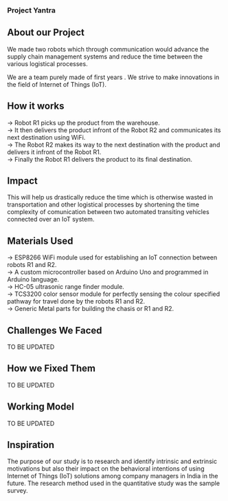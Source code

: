 ### Project Yantra

## About our Project

We made two robots which through communication would advance the supply chain management systems and reduce the time between the various logistical processes.

We are a team purely made of first years . We strive to make innovations in the field of Internet of Things (IoT).

## How it works

-> Robot R1 picks up the product from the warehouse. <br />
-> It then delivers the product infront of the Robot R2 and communicates its next destination using WiFi. <br />
-> The Robot R2 makes its way to the next destination with the product and delivers it infront of the Robot R1. <br />
-> Finally the Robot R1 delivers the product to its final destination. <br />

## Impact

This will help us drastically reduce the time which is otherwise wasted in transportation and other logistical processes by shortening the time complexity of comunication between two automated transiting vehicles connected over an IoT system. 

## Materials Used

-> ESP8266 WiFi module used for establishing an IoT connection between robots R1 and R2. <br />
-> A custom microcontroller based on Arduino Uno and programmed in Arduino language. <br />
-> HC-05 ultrasonic range finder module. <br />
-> TCS3200 color sensor module for perfectly sensing the colour specified pathway for travel done by the robots R1 and R2. <br />
-> Generic Metal parts for building the chasis or R1 and R2. <br />

## Challenges We Faced

TO BE UPDATED

## How we Fixed Them

TO BE UPDATED

## Working Model 

TO BE UPDATED

## Inspiration 

The purpose of our study is to research and identify intrinsic and extrinsic motivations but also their impact on the behavioral intentions of using Internet of Things (IoT) solutions among company managers in India in the future. The research method used in the quantitative study was the sample survey.

 
